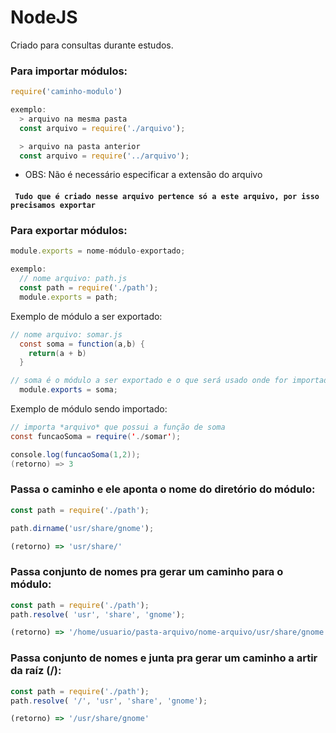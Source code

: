# NodeJS
 Criado para consultas durante estudos.

### Para importar módulos: 
```javascript 
require('caminho-modulo')

exemplo: 
  > arquivo na mesma pasta
  const arquivo = require('./arquivo');

  > arquivo na pasta anterior
  const arquivo = require('../arquivo');
```
* OBS: Não é necessário especificar a extensão do arquivo

#### ` Tudo que é criado nesse arquivo pertence só a este arquivo, por isso precisamos exportar`

### Para exportar módulos:
```javascript
module.exports = nome-módulo-exportado;

exemplo:
  // nome arquivo: path.js
  const path = require('./path');
  module.exports = path;
```

Exemplo de módulo a ser exportado:
```java
// nome arquivo: somar.js
  const soma = function(a,b) {
    return(a + b)
  }

// soma é o módulo a ser exportado e o que será usado onde for importado
  module.exports = soma;
```

Exemplo de módulo sendo importado:
```java
// importa *arquivo* que possui a função de soma
const funcaoSoma = require('./somar');

console.log(funcaoSoma(1,2));
(retorno) => 3
```

###  Passa o caminho e ele aponta o nome do diretório do módulo:
```javascript
const path = require('./path');

path.dirname('usr/share/gnome');

(retorno) => 'usr/share/'
```
### Passa conjunto de nomes pra gerar um caminho para o módulo:
```javascript
const path = require('./path');
path.resolve( 'usr', 'share', 'gnome');

(retorno) => '/home/usuario/pasta-arquivo/nome-arquivo/usr/share/gnome'
```

### Passa conjunto de nomes e junta pra gerar um caminho a artir da raíz (/):
```javascript
const path = require('./path');
path.resolve( '/', 'usr', 'share', 'gnome');

(retorno) => '/usr/share/gnome'
```